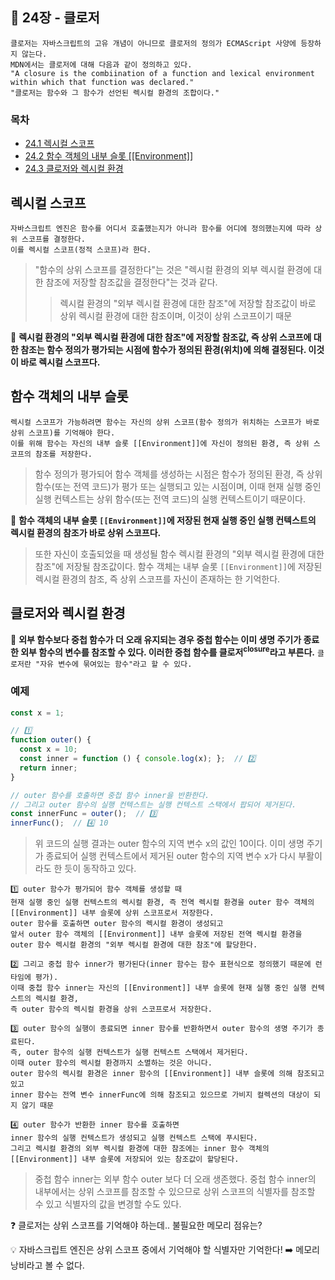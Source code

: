 ## 🔖 24장 - 클로저

```
클로저는 자바스크립트의 고유 개념이 아니므로 클로저의 정의가 ECMAScript 사양에 등장하지 않는다.
MDN에서는 클로저에 대해 다음과 같이 정의하고 있다.
"A closure is the combiination of a function and lexical environment within which that function was declared."
"클로저는 함수와 그 함수가 선언된 렉시컬 환경의 조합이다."
```

### 목차
- [24.1 렉시컬 스코프](#렉시컬-스코프)
- [24.2 함수 객체의 내부 슬롯 [[Environment]]](#함수-객체의-내부-슬롯)
- [24.3 클로저와 렉시컬 환경](#클로저와-렉시컬-환경)

## 렉시컬 스코프

```
자바스크립트 엔진은 함수를 어디서 호출했는지가 아니라 함수를 어디에 정의했는지에 따라 상위 스코프를 결정한다.
이를 렉시컬 스코프(정적 스코프)라 한다.
```

> "함수의 상위 스코프를 결정한다"는 것은 "렉시컬 환경의 외부 렉시컬 환경에 대한 참조에 저장할 참조값을 결정한다"는 것과 같다.
>> 렉시컬 환경의 "외부 렉시컬 환경에 대한 참조"에 저장할 참조값이 바로 상위 렉시컬 환경에 대한 참조이며, 이것이 상위 스코프이기 때문

📌 **렉시컬 환경의 "외부 렉시컬 환경에 대한 참조"에 저장할 참조값, 즉 상위 스코프에 대한 참조는 함수 정의가 평가되는 시점에
함수가 정의된 환경(위치)에 의해 결정된다. 이것이 바로 렉시컬 스코프다.**

## 함수 객체의 내부 슬롯

```
렉시컬 스코프가 가능하려면 함수는 자신의 상위 스코프(함수 정의가 위치하는 스코프가 바로 상위 스코프)를 기억해야 한다.
이를 위해 함수는 자신의 내부 슬롯 [[Environment]]에 자신이 정의된 환경, 즉 상위 스코프의 참조를 저장한다.
```

> 함수 정의가 평가되어 함수 객체를 생성하는 시점은 함수가 정의된 환경, 즉 상위 함수(또는 전역 코드)가 평가 또는 실행되고 있는 시점이며,
> 이때 현재 실행 중인 실행 컨텍스트는 상위 함수(또는 전역 코드)의 실행 컨텍스트이기 때문이다.

📌 **함수 객체의 내부 슬롯 `[[Environment]]`에 저장된 현재 실행 중인 실행 컨텍스트의 렉시컬 환경의 참조가 바로 상위 스코프다.**

> 또한 자신이 호출되었을 때 생성될 함수 렉시컬 환경의 "외부 렉시컬 환경에 대한 참조"에 저장될 참조값이다.
> 함수 객체는 내부 슬롯 `[[Environment]]`에 저장된 렉시컬 환경의 참조, 즉 상위 스코프를 자신이 존재하는 한 기억한다.

## 클로저와 렉시컬 환경

📌 **외부 함수보다 중첩 함수가 더 오래 유지되는 경우 중첩 함수는 이미 생명 주기가 종료한 외부 함수의 변수를 참조할 수 있다.
이러한 중첩 함수를 클로저<sup>closure</sup>라고 부른다.** `클로저란 "자유 변수에 묶여있는 함수"라고 할 수 있다.`

### 예제
```javascript
const x = 1;

// 1️⃣
function outer() {
  const x = 10;
  const inner = function () { console.log(x); };  // 2️⃣
  return inner;
}

// outer 함수를 호출하면 중첩 함수 inner을 반환한다.
// 그리고 outer 함수의 실행 컨텍스트는 실행 컨텍스트 스택에서 팝되어 제거된다.
const innerFunc = outer();  // 3️⃣
innerFunc();  // 4️⃣ 10
```

> 위 코드의 실행 결과는 outer 함수의 지역 변수 x의 값인 10이다.
> 이미 생명 주기가 종료되어 실행 컨텍스트에서 제거된 outer 함수의 지역 변수 x가 다시 부활이라도 한 듯이 동작하고 있다.

```
1️⃣ outer 함수가 평가되어 함수 객체를 생성할 때
현재 실행 중인 실행 컨텍스트의 렉시컬 환경, 즉 전역 렉시컬 환경을 outer 함수 객체의 [[Environment]] 내부 슬롯에 상위 스코프로서 저장한다.
outer 함수를 호출하면 outer 함수의 렉시컬 환경이 생성되고
앞서 outer 함수 객체의 [[Environment]] 내부 슬롯에 저장된 전역 렉시컬 환경을 outer 함수 렉시컬 환경의 "외부 렉시컬 환경에 대한 참조"에 할당한다.

2️⃣ 그리고 중첩 함수 inner가 평가된다(inner 함수는 함수 표현식으로 정의했기 때문에 런타임에 평가).
이때 중첩 함수 inner는 자신의 [[Environment]] 내부 슬롯에 현재 실행 중인 실행 컨텍스트의 렉시컬 환경,
즉 outer 함수의 렉시컬 환경을 상위 스코프로서 저장한다.

3️⃣ outer 함수의 실행이 종료되면 inner 함수를 반환하면서 outer 함수의 생명 주기가 종료된다.
즉, outer 함수의 실행 컨텍스트가 실행 컨텍스트 스택에서 제거된다.
이때 outer 함수의 렉시컬 환경까지 소멸하는 것은 아니다.
outer 함수의 렉시컬 환경은 inner 함수의 [[Environment]] 내부 슬롯에 의해 참조되고 있고
inner 함수는 전역 변수 innerFunc에 의해 참조되고 있으므로 가비지 컬렉션의 대상이 되지 않기 때문

4️⃣ outer 함수가 반환한 inner 함수를 호출하면
inner 함수의 실행 컨텍스트가 생성되고 실행 컨텍스트 스택에 푸시된다.
그리고 렉시컬 환경의 외부 렉시컬 환경에 대한 참조에는 inner 함수 객체의 [[Environment]] 내부 슬롯에 저장되어 있는 참조값이 할당된다.
```

> 중첩 함수 inner는 외부 함수 outer 보다 더 오래 생존했다.
> 중첩 함수 inner의 내부에서는 상위 스코프를 참조할 수 있으므로 상위 스코프의 식별자를 참조할 수 있고 식별자의 값을 변경할 수도 있다.

❓ 클로저는 상위 스코프를 기억해야 하는데.. 불필요한 메모리 점유는?

💡 자바스크립트 엔진은 상위 스코프 중에서 기억해야 할 식별자만 기억한다! ➡️ 메모리 낭비라고 볼 수 없다.

